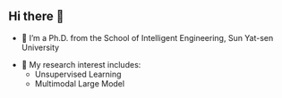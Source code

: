 ## Hi there 👋

- 🔭 I’m a Ph.D. from the School of Intelligent Engineering, Sun Yat-sen University
<!-- - 🌱 I’m currently learning MLLM -->
- 📖 My research interest includes:
  - Unsupervised Learning
  - Multimodal Large Model
<!-- ### - ⭐️ &nbsp;Github Star

<img width="500px"  alt="GitHub Stats" src="https://github-readme-stats.vercel.app/api?username=HalvesChen&count_private=true&show_icons=true"/>
-->
